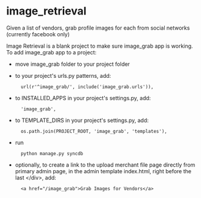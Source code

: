 image_retrieval
===============

Given a list of vendors, grab profile images for each from social networks (currently facebook only)

Image Retrieval is a blank project to make sure image_grab app is working.
To add image_grab app to a project:
+ move image_grab folder to your project folder

+ to your project's urls.py patterns, add: 
    
        url(r'^image_grab/', include('image_grab.urls')),

+ to INSTALLED_APPS in your project's settings.py, add: 

        'image_grab',

+ to TEMPLATE_DIRS in your project's settings.py, add: 

        os.path.join(PROJECT_ROOT, 'image_grab', 'templates'),

+ run 

        python manage.py syncdb

+ optionally, to create a link to the upload merchant file page directly from primary admin page, in the admin template index.html, right before the last \</div>, add: 
       
        <a href="/image_grab">Grab Images for Vendors</a>